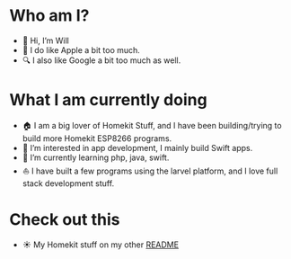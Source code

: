 # Who am I?

- 👋 Hi, I’m Will
- 🍏 I do like Apple a bit too much.
- 🔍 I also like Google a bit too much as well.

# What I am currently doing

- 🏠 I am a big lover of Homekit Stuff, and I have been building/trying to build more Homekit ESP8266 programs.
- 👀 I’m interested in app development, I mainly build Swift apps.
- 🌱 I’m currently learning php, java, swift.
- ⛵️ I have built a few programs using the larvel platform, and I love full stack development stuff.

# Check out this

- ☀️ My Homekit stuff on my other [README](https://github.com/Frostist/Will-s-Homekit-Stuff)

<!---
Frostist/Frostist is a ✨ special ✨ repository because its `README.md` (this file) appears on your GitHub profile.
You can click the Preview link to take a look at your changes.
--->
